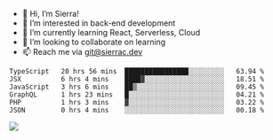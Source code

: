 - 👋 Hi, I’m Sierra!
- 👀 I’m interested in back-end development
- 🌱 I’m currently learning React, Serverless, Cloud
- 💞️ I’m looking to collaborate on learning
- 📫 Reach me via git@sierrac.dev

<!--START_SECTION:waka-->

```text
TypeScript   20 hrs 56 mins  ████████████████░░░░░░░░░   63.94 %
JSX          6 hrs 4 mins    ████▓░░░░░░░░░░░░░░░░░░░░   18.51 %
JavaScript   3 hrs 6 mins    ██▒░░░░░░░░░░░░░░░░░░░░░░   09.45 %
GraphQL      1 hrs 23 mins   █░░░░░░░░░░░░░░░░░░░░░░░░   04.21 %
PHP          1 hrs 3 mins    ▓░░░░░░░░░░░░░░░░░░░░░░░░   03.22 %
JSON         0 hrs 4 mins    ░░░░░░░░░░░░░░░░░░░░░░░░░   00.18 %
```

<!--END_SECTION:waka-->


![](https://hit.yhype.me/github/profile?user_id=7351311)
